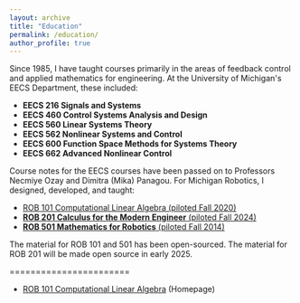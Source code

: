 ```yaml
---
layout: archive
title: "Education"
permalink: /education/
author_profile: true
---
```


Since 1985, I have taught courses primarily in the areas of feedback control and applied mathematics for engineering. At the University of Michigan's EECS Department, these included:

- **EECS 216 Signals and Systems**
- **EECS 460 Control Systems Analysis and Design**
- **EECS 560 Linear Systems Theory**
- **EECS 562 Nonlinear Systems and Control**
- **EECS 600 Function Space Methods for Systems Theory**
- **EECS 662 Advanced Nonlinear Control**

Course notes for the EECS courses have been passed on to Professors Necmiye Ozay and Dimitra (Mika) Panagou. For Michigan Robotics, I designed, developed, and taught:

*   [ROB 101 Computational Linear Algebra (piloted Fall 2020)](pages/rob101.html)
*   [**ROB 201 Calculus for the Modern Engineer** (piloted Fall 2024)](rob201.html)
*   [**ROB 501 Mathematics for Robotics** (piloted Fall 2014)](rob501.html)


 The material for ROB 101 and 501 has been open-sourced. The material for ROB 201 will be made open source in early 2025.

 =======================

 * [ROB 101 Computational Linear Algebra](https://robotics.umich.edu/academic-program/course-offerings/rob101/) (Homepage)


